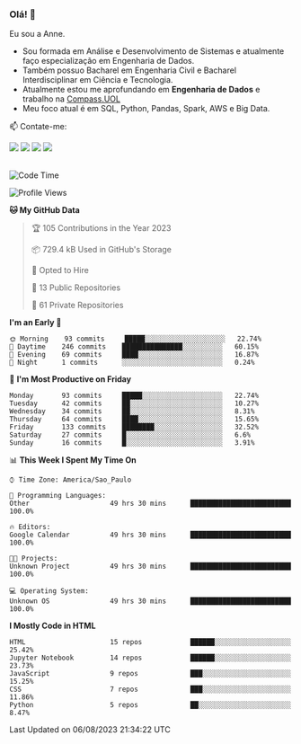 ### Olá! 👋
Eu sou a Anne. 
- Sou formada em Análise e Desenvolvimento de Sistemas e atualmente faço especialização em Engenharia de Dados.
- Também possuo Bacharel em Engenharia Civil e Bacharel Interdisciplinar em Ciência e Tecnologia.
- Atualmente estou me aprofundando em **Engenharia de Dados** e trabalho na [Compass.UOL](https://compass.uol/pt/home/) 
- Meu foco atual é em SQL, Python, Pandas, Spark, AWS e Big Data.

📫 Contate-me: 

<div>
<a href="https://www.instagram.com/annekarolinefc/" target="_blank"><img src="https://img.shields.io/badge/-Instagram-%23E4405F?style=for-the-badge&logo=instagram&logoColor=white" target="_blank"></a> 
<a href = "mailto:annekarolinefc@gmail.com"><img src="https://img.shields.io/badge/-Gmail-%23333?style=for-the-badge&logo=gmail&logoColor=white" target="_blank"></a>
<a href="https://www.linkedin.com/in/devannekarolinefc/" target="_blank"><img src="https://img.shields.io/badge/-LinkedIn-%230077B5?style=for-the-badge&logo=linkedin&logoColor=white" target="_blank"></a> 
<a href="https://api.whatsapp.com/send?phone=5533991375118&text=Ol%C3%A1%20Anne!%20" target="_blank"><img src="https://img.shields.io/badge/WhatsApp-25D366?style=for-the-badge&logo=whatsapp&logoColor=white" target="_blank"></a>
</div>

  
<!--
  <img align="center" alt="Anne-An" height="30" width="40" src="https://github.com/devicons/devicon/blob/master/icons/angularjs/angularjs-original.svg">
-->

</br>

<!--START_SECTION:waka-->
![Code Time](http://img.shields.io/badge/Code%20Time-318%20hrs%2010%20mins-blue)

![Profile Views](http://img.shields.io/badge/Profile%20Views-0-blue)

**🐱 My GitHub Data** 

> 🏆 105 Contributions in the Year 2023
 > 
> 📦 729.4 kB Used in GitHub's Storage 
 > 
> 💼 Opted to Hire
 > 
> 📜 13 Public Repositories 
 > 
> 🔑 61 Private Repositories  
 > 
**I'm an Early 🐤** 

```text
🌞 Morning    93 commits     █████░░░░░░░░░░░░░░░░░░░░   22.74% 
🌇 Daytime    246 commits    ███████████████░░░░░░░░░░   60.15% 
🌃 Evening    69 commits     ████░░░░░░░░░░░░░░░░░░░░░   16.87% 
🌙 Night      1 commits      ░░░░░░░░░░░░░░░░░░░░░░░░░   0.24%

```
📅 **I'm Most Productive on Friday** 

```text
Monday       93 commits     █████░░░░░░░░░░░░░░░░░░░░   22.74% 
Tuesday      42 commits     ██░░░░░░░░░░░░░░░░░░░░░░░   10.27% 
Wednesday    34 commits     ██░░░░░░░░░░░░░░░░░░░░░░░   8.31% 
Thursday     64 commits     ████░░░░░░░░░░░░░░░░░░░░░   15.65% 
Friday       133 commits    ████████░░░░░░░░░░░░░░░░░   32.52% 
Saturday     27 commits     █░░░░░░░░░░░░░░░░░░░░░░░░   6.6% 
Sunday       16 commits     █░░░░░░░░░░░░░░░░░░░░░░░░   3.91%

```


📊 **This Week I Spent My Time On** 

```text
⌚︎ Time Zone: America/Sao_Paulo

💬 Programming Languages: 
Other                    49 hrs 30 mins      █████████████████████████   100.0%

🔥 Editors: 
Google Calendar          49 hrs 30 mins      █████████████████████████   100.0%

🐱‍💻 Projects: 
Unknown Project          49 hrs 30 mins      █████████████████████████   100.0%

💻 Operating System: 
Unknown OS               49 hrs 30 mins      █████████████████████████   100.0%

```

**I Mostly Code in HTML** 

```text
HTML                     15 repos            ██████░░░░░░░░░░░░░░░░░░░   25.42% 
Jupyter Notebook         14 repos            ██████░░░░░░░░░░░░░░░░░░░   23.73% 
JavaScript               9 repos             ███░░░░░░░░░░░░░░░░░░░░░░   15.25% 
CSS                      7 repos             ███░░░░░░░░░░░░░░░░░░░░░░   11.86% 
Python                   5 repos             ██░░░░░░░░░░░░░░░░░░░░░░░   8.47%

```



 Last Updated on 06/08/2023 21:34:22 UTC
<!--END_SECTION:waka-->
  
